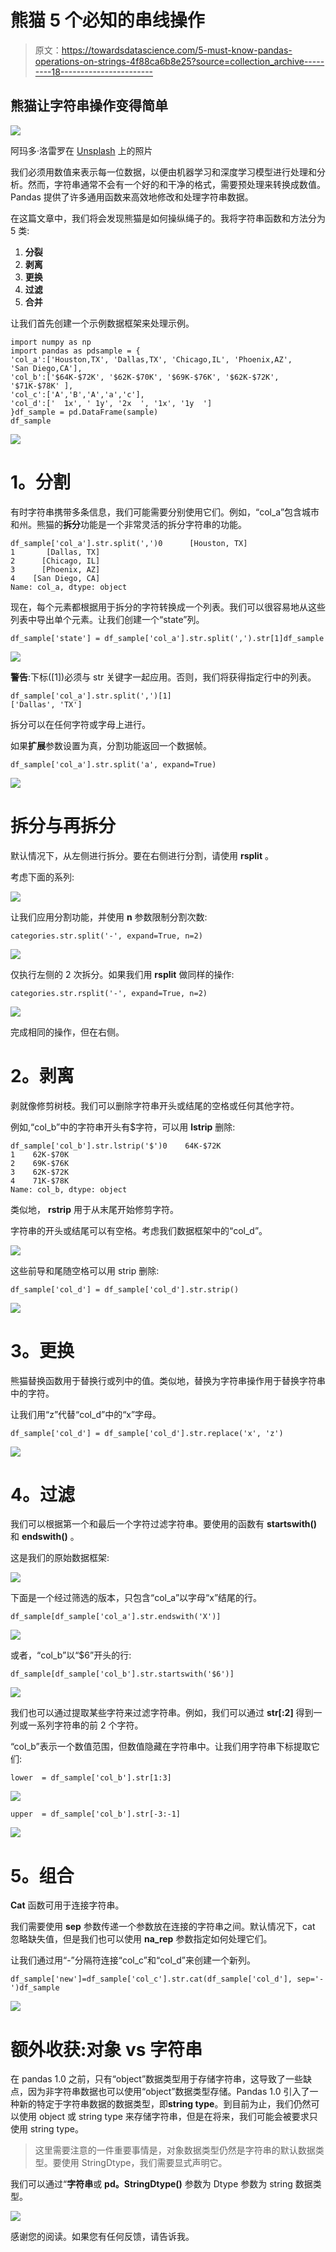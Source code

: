 # 熊猫 5 个必知的串线操作

> 原文：<https://towardsdatascience.com/5-must-know-pandas-operations-on-strings-4f88ca6b8e25?source=collection_archive---------18----------------------->

## 熊猫让字符串操作变得简单

![](img/98380dc8446743830e275125967da6d5.png)

阿玛多·洛雷罗在 [Unsplash](https://unsplash.com/s/photos/letters?utm_source=unsplash&utm_medium=referral&utm_content=creditCopyText) 上的照片

我们必须用数值来表示每一位数据，以便由机器学习和深度学习模型进行处理和分析。然而，字符串通常不会有一个好的和干净的格式，需要预处理来转换成数值。Pandas 提供了许多通用函数来高效地修改和处理字符串数据。

在这篇文章中，我们将会发现熊猫是如何操纵绳子的。我将字符串函数和方法分为 5 类:

1.  **分裂**
2.  **剥离**
3.  **更换**
4.  **过滤**
5.  **合并**

让我们首先创建一个示例数据框架来处理示例。

```
import numpy as np
import pandas as pdsample = {
'col_a':['Houston,TX', 'Dallas,TX', 'Chicago,IL', 'Phoenix,AZ',      'San Diego,CA'],
'col_b':['$64K-$72K', '$62K-$70K', '$69K-$76K', '$62K-$72K', '$71K-$78K' ],
'col_c':['A','B','A','a','c'],
'col_d':['  1x', ' 1y', '2x  ', '1x', '1y  ']
}df_sample = pd.DataFrame(sample)
df_sample
```

![](img/a07130754653016cf97d00ef07f27f29.png)

# **1。分割**

有时字符串携带多条信息，我们可能需要分别使用它们。例如，“col_a”包含城市和州。熊猫的**拆分**功能是一个非常灵活的拆分字符串的功能。

```
df_sample['col_a'].str.split(',')0      [Houston, TX] 
1       [Dallas, TX] 
2      [Chicago, IL] 
3      [Phoenix, AZ] 
4    [San Diego, CA] 
Name: col_a, dtype: object
```

现在，每个元素都根据用于拆分的字符转换成一个列表。我们可以很容易地从这些列表中导出单个元素。让我们创建一个“state”列。

```
df_sample['state'] = df_sample['col_a'].str.split(',').str[1]df_sample
```

![](img/ba76737a127b539041be40715b014a82.png)

**警告**:下标([1])必须与 str 关键字一起应用。否则，我们将获得指定行中的列表。

```
df_sample['col_a'].str.split(',')[1]
['Dallas', 'TX']
```

拆分可以在任何字符或字母上进行。

如果**扩展**参数设置为真，分割功能返回一个数据帧。

```
df_sample['col_a'].str.split('a', expand=True)
```

![](img/9e5a813dfd8f626c8024f9e65406d4c3.png)

# **拆分与再拆分**

默认情况下，从左侧进行拆分。要在右侧进行分割，请使用 **rsplit** 。

考虑下面的系列:

![](img/5792c6586b9c5b705a37a3e9f73578b1.png)

让我们应用分割功能，并使用 **n** 参数限制分割次数:

```
categories.str.split('-', expand=True, n=2)
```

![](img/337519aa97ee9d258d0a399fb0be4e3a.png)

仅执行左侧的 2 次拆分。如果我们用 **rsplit** 做同样的操作:

```
categories.str.rsplit('-', expand=True, n=2)
```

![](img/e11b02b2faffd654fd7534e6bb393c6e.png)

完成相同的操作，但在右侧。

# **2。剥离**

剥就像修剪树枝。我们可以删除字符串开头或结尾的空格或任何其他字符。

例如,“col_b”中的字符串开头有$字符，可以用 **lstrip** 删除:

```
df_sample['col_b'].str.lstrip('$')0    64K-$72K 
1    62K-$70K 
2    69K-$76K 
3    62K-$72K 
4    71K-$78K 
Name: col_b, dtype: object
```

类似地， **rstrip** 用于从末尾开始修剪字符。

字符串的开头或结尾可以有空格。考虑我们数据框架中的“col_d”。

![](img/468b809311cf075b58406c7fa0f1b9e3.png)

这些前导和尾随空格可以用 strip 删除:

```
df_sample['col_d'] = df_sample['col_d'].str.strip()
```

![](img/dc0e419c6fe45439734afcaa0c7723c4.png)

# **3。更换**

熊猫替换函数用于替换行或列中的值。类似地，替换为字符串操作用于替换字符串中的字符。

让我们用“z”代替“col_d”中的“x”字母。

```
df_sample['col_d'] = df_sample['col_d'].str.replace('x', 'z')
```

![](img/af995d1f27ffe65a3ec34a6840d1b7e9.png)

# **4。过滤**

我们可以根据第一个和最后一个字符过滤字符串。要使用的函数有 **startswith()** 和 **endswith()** 。

这是我们的原始数据框架:

![](img/ac0d7862a45498ec1c34d4e746b94add.png)

下面是一个经过筛选的版本，只包含“col_a”以字母“x”结尾的行。

```
df_sample[df_sample['col_a'].str.endswith('X')]
```

![](img/178baaa8b7ee6b4ac9817685be9738cd.png)

或者，“col_b”以“$6”开头的行:

```
df_sample[df_sample['col_b'].str.startswith('$6')]
```

![](img/51edeb654383f4647a7cee83ee2d372c.png)

我们也可以通过提取某些字符来过滤字符串。例如，我们可以通过 **str[:2]** 得到一列或一系列字符串的前 2 个字符。

“col_b”表示一个数值范围，但数值隐藏在字符串中。让我们用字符串下标提取它们:

```
lower  = df_sample['col_b'].str[1:3]
```

![](img/1a1749c474104593384fbb41c00b38b5.png)

```
upper  = df_sample['col_b'].str[-3:-1]
```

![](img/0b9582ada4ece7617b3123ab6ad74669.png)

# **5。组合**

**Cat** 函数可用于连接字符串。

我们需要使用 **sep** 参数传递一个参数放在连接的字符串之间。默认情况下，cat 忽略缺失值，但是我们也可以使用 **na_rep** 参数指定如何处理它们。

让我们通过用“-”分隔符连接“col_c”和“col_d”来创建一个新列。

```
df_sample['new']=df_sample['col_c'].str.cat(df_sample['col_d'], sep='-')df_sample
```

![](img/a969bebc05e7c75571d6cf15a7455a4c.png)

# 额外收获:对象 vs 字符串

在 pandas 1.0 之前，只有“object”数据类型用于存储字符串，这导致了一些缺点，因为非字符串数据也可以使用“object”数据类型存储。Pandas 1.0 引入了一种新的特定于字符串数据的数据类型，即**string type**。到目前为止，我们仍然可以使用 object 或 string type 来存储字符串，但是在将来，我们可能会被要求只使用 string type。

> 这里需要注意的一件重要事情是，对象数据类型仍然是字符串的默认数据类型。要使用 StringDtype，我们需要显式声明它。

我们可以通过“**字符串**或 **pd。StringDtype()** 参数为 Dtype 参数为 string 数据类型。

![](img/093622c0a552520fb747ed53fd35390b.png)

感谢您的阅读。如果您有任何反馈，请告诉我。